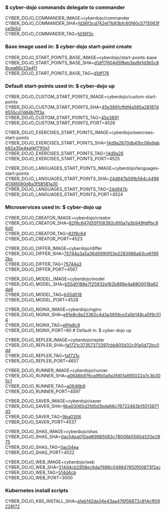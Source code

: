 ### $ cyber-dojo commands delegate to commander

CYBER_DOJO_COMMANDER_IMAGE=cyberdojo/commander  
CYBER_DOJO_COMMANDER_SHA=[fd36f3cd742ef7b93bfc60f40c5715063fce5b5d](https://github.com/cyber-dojo/commander/commit/fd36f3cd742ef7b93bfc60f40c5715063fce5b5d)  
CYBER_DOJO_COMMANDER_TAG=[fd36f3c](https://hub.docker.com/layers/cyberdojo/commander/fd36f3c/images/sha256-c8f6e57cf1a5e765810b5a875385c5e4f6c1cba9832d56cee927e1e9f32dc66e)  

### Base image used in: $ cyber-dojo start-point create

CYBER_DOJO_START_POINTS_BASE_IMAGE=cyberdojo/start-points-base  
CYBER_DOJO_START_POINTS_BASE_SHA=[d1df17604d5f8eb3edfe1d3b5c88cea66c23a4f1](https://github.com/cyber-dojo/start-points-base/commit/d1df17604d5f8eb3edfe1d3b5c88cea66c23a4f1)  
CYBER_DOJO_START_POINTS_BASE_TAG=[d1df176](https://hub.docker.com/layers/cyberdojo/start-points-base/d1df176/images/sha256-553d041c186b9fc5711ed06f56d163687d9c5d3dd982a53d6656c821a8f1b773)  

### Default start-points used in: $ cyber-dojo up

CYBER_DOJO_CUSTOM_START_POINTS_IMAGE=cyberdojo/custom-start-points  
CYBER_DOJO_CUSTOM_START_POINTS_SHA=[45e3891cffdf4a585a28187d8555cd7d64b7ff3a](https://github.com/cyber-dojo/custom-start-points/commit/45e3891cffdf4a585a28187d8555cd7d64b7ff3a)  
CYBER_DOJO_CUSTOM_START_POINTS_TAG=[45e3891](https://hub.docker.com/layers/cyberdojo/custom-start-points/45e3891/images/sha256-9ad82200d068eb31716bdebcf2c82706635d2051fce661f9ea56f421a2a17910)  
CYBER_DOJO_CUSTOM_START_POINTS_PORT=4526

CYBER_DOJO_EXERCISES_START_POINTS_IMAGE=cyberdojo/exercises-start-points  
CYBER_DOJO_EXERCISES_START_POINTS_SHA=[14d9a2670db41bc06e9abb62a35e4eafef71f0e1](https://github.com/cyber-dojo/exercises-start-points/commit/14d9a2670db41bc06e9abb62a35e4eafef71f0e1)  
CYBER_DOJO_EXERCISES_START_POINTS_TAG=[14d9a26](https://hub.docker.com/layers/cyberdojo/exercises-start-points/14d9a26/images/sha256-edfaeda72b67f613bb1fed67edf307fa661fe50bf5da3f491f4b6bd6083dde1d)  
CYBER_DOJO_EXERCISES_START_POINTS_PORT=4525

CYBER_DOJO_LANGUAGES_START_POINTS_IMAGE=cyberdojo/languages-start-points  
CYBER_DOJO_LANGUAGES_START_POINTS_SHA=[24d947b59fb564c449841398080d8a3f58581a30](https://github.com/cyber-dojo/languages-start-points/commit/24d947b59fb564c449841398080d8a3f58581a30)  
CYBER_DOJO_LANGUAGES_START_POINTS_TAG=[24d947b](https://hub.docker.com/layers/cyberdojo/languages-start-points/24d947b/images/sha256-f8146ea91b544e475d679ba832dcf3504f99b1d1e32c846ac3493cb8cf73179f)  
CYBER_DOJO_LANGUAGES_START_POINTS_PORT=4524

### Microservices used in: $ cyber-dojo up

CYBER_DOJO_CREATOR_IMAGE=cyberdojo/creator  
CYBER_DOJO_CREATOR_SHA=[82f8c647d55f108392c6f0a7a3b949fdffbc96d0](https://github.com/cyber-dojo/creator/commit/82f8c647d55f108392c6f0a7a3b949fdffbc96d0)  
CYBER_DOJO_CREATOR_TAG=[82f8c64](https://hub.docker.com/layers/cyberdojo/creator/82f8c64/images/sha256-0aa7f24bde1a0996dec707c82220cccc8ff7acd5dfcb3885d8e81905ce342267)  
CYBER_DOJO_CREATOR_PORT=4523

CYBER_DOJO_DIFFER_IMAGE=cyberdojo/differ  
CYBER_DOJO_DIFFER_SHA=[75744a3a5a36d5990f03e2283966a63ce61952bc](https://github.com/cyber-dojo/differ/commit/75744a3a5a36d5990f03e2283966a63ce61952bc)  
CYBER_DOJO_DIFFER_TAG=[75744a3](https://hub.docker.com/layers/cyberdojo/differ/75744a3/images/sha256-54fac56531b0118e9e14bae9ca0b44aa85dffb33cda7d308cf1982cb90450c9d)  
CYBER_DOJO_DIFFER_PORT=4567

CYBER_DOJO_MODEL_IMAGE=cyberdojo/model  
CYBER_DOJO_MODEL_SHA=[b55d0188e7f25932e162b899e4a8800018a62da9](https://github.com/cyber-dojo/model/commit/b55d0188e7f25932e162b899e4a8800018a62da9)  
CYBER_DOJO_MODEL_TAG=[b55d018](https://hub.docker.com/layers/cyberdojo/model/b55d018/images/sha256-728209a2975735f8c9cca3262a9c3947f32289dae5ea7ecd675caeeccb6f15dd)  
CYBER_DOJO_MODEL_PORT=4528

CYBER_DOJO_NGINX_IMAGE=cyberdojo/nginx  
CYBER_DOJO_NGINX_SHA=[e91e8c9a23362c4d3a3958ce2a5b148ca5f9c514](https://github.com/cyber-dojo/nginx/commit/e91e8c9a23362c4d3a3958ce2a5b148ca5f9c514)  
CYBER_DOJO_NGINX_TAG=[e91e8c9](https://hub.docker.com/layers/cyberdojo/nginx/e91e8c9/images/sha256-623ffd7e9e8beb2447940a619df38f323d98c0f78f2e7f31091bb5fe235270a4)  
CYBER_DOJO_NGINX_PORT=80 # Default in: $ cyber-dojo up

CYBER_DOJO_REPLER_IMAGE=cyberdojo/repler  
CYBER_DOJO_REPLER_SHA=[fa1721c37357373397cbb805d32c91a5d72bc0dd](https://github.com/cyber-dojo/repler/commit/fa1721c37357373397cbb805d32c91a5d72bc0dd)  
CYBER_DOJO_REPLER_TAG=[fa1721c](https://hub.docker.com/layers/cyberdojo/repler/fa1721c/images/sha256-0467b1ffb64e69fc9df3db0ef2f0fe50ff3c458c0ad0d9172541cad9e9184059)  
CYBER_DOJO_REPLER_PORT=4657

CYBER_DOJO_RUNNER_IMAGE=cyberdojo/runner  
CYBER_DOJO_RUNNER_SHA=[a0646b976ca9fb0a9a3fd01a895022a7c3b305c1](https://github.com/cyber-dojo/runner/commit/a0646b976ca9fb0a9a3fd01a895022a7c3b305c1)  
CYBER_DOJO_RUNNER_TAG=[a0646b9](https://hub.docker.com/layers/cyberdojo/runner/a0646b9/images/sha256-d59c33c3dd521cc9564c38aa684ced516055235d6d4f3f31e60302625f09d167)  
CYBER_DOJO_RUNNER_PORT=4597

CYBER_DOJO_SAVER_IMAGE=cyberdojo/saver  
CYBER_DOJO_SAVER_SHA=[9ba03065d2fd5d3bda66c76722483b15013871d3](https://github.com/cyber-dojo/saver/commit/9ba03065d2fd5d3bda66c76722483b15013871d3)  
CYBER_DOJO_SAVER_TAG=[9ba0306](https://hub.docker.com/layers/cyberdojo/saver/9ba0306/images/sha256-d5b4b493b96a407d46d2ca3af0bb4e9ffd225df78a5aed105224e4120b3b9814)  
CYBER_DOJO_SAVER_PORT=4537

CYBER_DOJO_SHAS_IMAGE=cyberdojo/shas  
CYBER_DOJO_SHAS_SHA=[0ac04ea010ad69985063c78006b5560d320e2875](https://github.com/cyber-dojo/shas/commit/0ac04ea010ad69985063c78006b5560d320e2875)  
CYBER_DOJO_SHAS_TAG=[0ac04ea](https://hub.docker.com/layers/cyberdojo/shas/0ac04ea/images/sha256-41320584066034656f7ad11fe995db99916f3b722f5e878fac15352a7ddf173b)  
CYBER_DOJO_SHAS_PORT=4522

CYBER_DOJO_WEB_IMAGE=cyberdojo/web  
CYBER_DOJO_WEB_SHA=[514d4cb2858ec6da7686c048847650f00873f2ac](https://github.com/cyber-dojo/web/commit/514d4cb2858ec6da7686c048847650f00873f2ac)  
CYBER_DOJO_WEB_TAG=[514d4cb](https://hub.docker.com/layers/cyberdojo/web/514d4cb/images/sha256-191da9ee584013f54f9f776a55a784032d16cc10f9dfcc92bba80f230f195b52)  
CYBER_DOJO_WEB_PORT=3000

### Kubernetes install scripts
CYBER_DOJO_K8S_INSTALL_SHA=[a1eb142da34e43aa476f56872c814cff09228f72](https://github.com/cyber-dojo/k8s-install/commit/a1eb142da34e43aa476f56872c814cff09228f72)  
